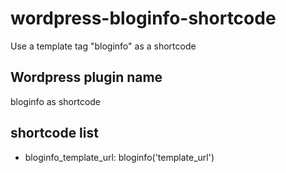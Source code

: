 # wordpress-bloginfo-shortcode
Use a template tag "bloginfo" as a shortcode

## Wordpress plugin name
bloginfo as shortcode

## shortcode list
- bloginfo_template_url: bloginfo('template_url')